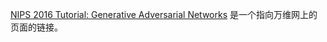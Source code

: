 <html>
  <body>
    <p><a href="https://arxiv.org/abs/1701.00160">NIPS 2016 Tutorial:
Generative Adversarial Networks</a> 是一个指向万维网上的页面的链接。</p>

  </body>
</html>
